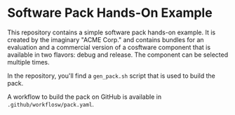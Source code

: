 # Software Pack Hands-On Example

This repository contains a simple software pack hands-on example. It is created by the imaginary "ACME Corp." and
contains bundles for an evaluation and a commercial version of a cosftware component that is available in two flavors:
debug and release. The component can be selected multiple times.

In the repository, you'll find a `gen_pack.sh` script that is used to build the pack. 

A workflow to build the pack on GitHub is available in `.github/workflosw/pack.yaml`.
